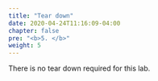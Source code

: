 ```yaml
---
title: "Tear down"
date: 2020-04-24T11:16:09-04:00
chapter: false
pre: "<b>5. </b>"
weight: 5
---
```


There is no tear down required for this lab.
